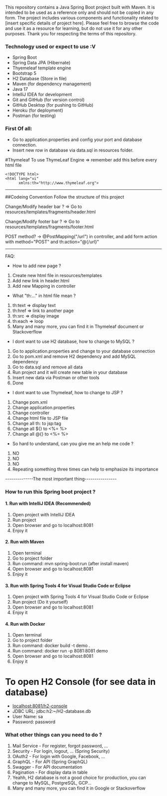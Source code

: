This repository contains a Java Spring Boot project built with Maven. It is intended to be used as a reference only and
should not be copied in any form. The project includes various components and functionality related
to [insert specific details of project here]. Please feel free to browse the code and use it as a resource for learning,
but do not use it for any other purposes. Thank you for respecting the terms of this repository.

### Technology used or expect to use :V

* Spring Boot
* Spring Data JPA (Hibernate)
* Thyemeleaf template engine
* Bootstrap 5
* H2 Database (Store in file)
* Maven (for dependency management)
* Java 17
* IntelliJ IDEA for development
* Git and GitHub (for version control)
* GitHub Desktop (for pushing to GitHub)
* Heroku (for deployment)
* Postman (for testing)

### First Of all:

- Go to application.properties and config your port and database connection.
- Insert new row in database via data.sql in resources folder.

#Thymeleaf
To use ThymeLeaf Engine => remember add this before every html file

```
<!DOCTYPE html>
<html lang="vi"
      xmlns:th="http://www.thymeleaf.org">
```

------------------
##Codeing Convention
Follow the structure of this project

Change/Modify header bar ? => Go to resources/templates/fragments/header.html

Change/Modify footer bar ? => Go to resources/templates/fragments/footer.html

POST method? -> @PostMapping("/url") in controller, and add form action with method="POST" and th:action="@{/url}"


-------------------
FAQ:

- How to add new page ?

1. Create new html file in resources/templates
2. Add new link in header.html
3. Add new Mapping in controller

- What "th:..." in html file mean ?

1. th:text => display text
2. th:href => link to another page
3. th:src => display image
4. th:each => loop
5. Many and many more, you can find it in Thymeleaf document or Stackoverflow

- I dont want to use H2 database, how to change to MySQL ?

1. Go to application.properties and change to your database connection
2. Go to pom.xml and remove H2 dependency and add MySQL dependency
3. Go to data.sql and remove all data
4. Run project and it will create new table in your database
5. Insert new data via Postman or other tools
6. Done


- I dont want to use Thymeleaf, how to change to JSP ?

1. Change pom.xml
2. Change application.properties
3. Change controller
4. Change html file to JSP file
5. Change all th: to jsp:tag
6. Change all ${} to <%= %>
7. Change all @{} to <%= %>

- So hard to understand, can you give me an help me code ?

1. NO
2. NO
3. NO
4. Repeating something three times can help to emphasize its importance

--------------The most important thing----------------

### How to run this Spring boot project ?

#### 1. Run with IntelliJ IDEA (Recommended)

1. Open project with IntelliJ IDEA
2. Run project
3. Open browser and go to localhost:8081
4. Enjoy it

#### 2. Run with Maven

1. Open terminal
2. Go to project folder
3. Run command: mvn spring-boot:run (after install maven)
4. Open browser and go to localhost:8081
5. Enjoy it

#### 3. Run with Spring Tools 4 for Visual Studio Code or Eclipse

1. Open project with Spring Tools 4 for Visual Studio Code or Eclipse
2. Run project (Do it yourself)
3. Open browser and go to localhost:8081
4. Enjoy it

#### 4. Run with Docker

1. Open terminal
2. Go to project folder
3. Run command: docker build -t demo .
4. Run command: docker run -p 8081:8081 demo
5. Open browser and go to localhost:8081
6. Enjoy it

# To open H2 Console (for see data in database)

- [localhost:8081/h2-console]()
- JDBC URL: jdbc:h2:~/H2-database.db
- User Name: sa
- Password: password

### What other things can you need to do ?

1. Mail Service - For register, forgot password, ...
2. Security - For login, logout, ... (Spring Security)
3. OAuth2 - For login with Google, Facebook, ...
4. GraphQL - For API (Spring GraphQL)
5. Swagger - For API documentation
6. Pagination - For display data in table
7. Yeahh, H2 database is not a good choice for production, you can change to MySQL, PostgreSQL, GCP...
8. Many and many more, you can find it in Google or Stackoverflow
    
